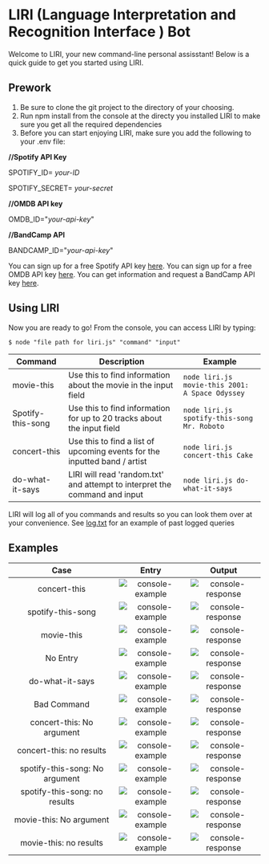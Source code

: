 # LIRI (**L**anguage **I**nterpretation and **R**ecognition **I**nterface ) Bot
Welcome to LIRI, your new command-line personal assisstant! Below is a quick guide to get you started using LIRI.

## Prework
1. Be sure to clone the git project to the directory of your choosing.
2. Run npm install from the console at the directy you installed LIRI to make sure you get all the required dependencies
3. Before you can start enjoying LIRI, make sure you add the following to your .env file:

**//Spotify API Key**

SPOTIFY_ID= _your-ID_

SPOTIFY_SECRET= _your-secret_

**//OMDB API key**

OMDB_ID="_your-api-key_"

**//BandCamp API**

BANDCAMP_ID="_your-api-key_"

You can sign up for a free Spotify API key [here](https://developer.spotify.com/my-applications/#!/).
You can sign up for a free OMDB API key [here](http://www.omdbapi.com/apikey.aspx).
You can get information and request a BandCamp API key [here](https://bandcamp.com/developer#calling_the_api).

## Using LIRI

Now you are ready to go! From the console, you can access LIRI by typing:

```$ node "file path for liri.js" "command" "input"```

|Command|Description|Example|
|-------|-----------|-------|
|movie-this|  Use this to find information about the movie in the input field | `node liri.js movie-this 2001: A Space Odyssey` |
|Spotify-this-song|  Use this to find information for up to 20 tracks about the input field | `node liri.js spotify-this-song Mr. Roboto` |
|concert-this|  Use this to find a list of upcoming events for the inputted band / artist | `node liri.js concert-this Cake` |
|do-what-it-says|  LIRI will read 'random.txt' and attempt to interpret the command and input | `node liri.js do-what-it-says` |

LIRI will log all of you commands and results so you can look them over at your convenience. See [log.txt](log.txt) for an example of past logged queries

## Examples

| Case | Entry | Output |
|:---: |:-----:|:------:| 
| concert-this | ![console-example](img/concert-this-entry.png) | ![console-response](img/concert-this-response.png) |
| spotify-this-song | ![console-example](img/spotify-this-entry.png) | ![console-response](img/spotify-this-response.png) |
| movie-this | ![console-example](img/movie-this-entry.png) | ![console-response](img/movie-this-response.png) |
| No Entry | ![console-example](img/entry.png) | ![console-response](img/no-input-result.png) |
| do-what-it-says | ![console-example](img/random-entry.png) | ![console-response](img/random-response.png) |
| Bad Command | ![console-example](img/wrong-input-entry.png) | ![console-response](img/wrong-input-result.png) |
| concert-this: No argument | ![console-example](img/concert-this-empty-entry.png) | ![console-response](img/concert-this-empty-response-1.png) |
| concert-this: no results | ![console-example](img/concert-this-wrong-entry.png) | ![console-response](img/concert-this-wrong-response.png) |
| spotify-this-song: No argument | ![console-example](img/spotify-this-empty-entry.png) | ![console-response](img/spotify-this-empty-response-1.png) |
| spotify-this-song: no results | ![console-example](img/spotify-this-wrong-entry.png) | ![console-response](img/spotify-this-wrong-response.png) |
| movie-this: No argument | ![console-example](img/movie-this-empty.png) | ![console-response](img/movie-this-empty-response.png) |
| movie-this: no results | ![console-example](img/movie-this-wrong-entry.png) | ![console-response](img/movie-this-wrong-response.png) |


